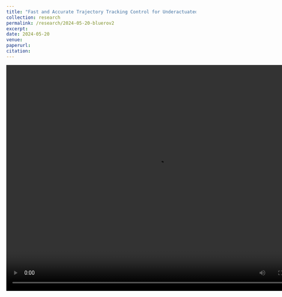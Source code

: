 ```yaml
---
title: "Fast and Accurate Trajectory Tracking Control for Underactuated AUVs with Mismatched Disturbances: Theory and Experiment"
collection: research
permalink: /research/2024-05-20-bluerov2
excerpt:
date: 2024-05-20
venue:
paperurl:
citation:
---
```


<video src="../videos/bluerov2.mp4" autoplay="true" controls="controls" width="800" height="600">
